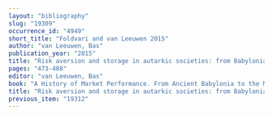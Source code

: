 ```yaml
---
layout: "bibliography"
slug: "19309"
occurrence_id: "4949"
short_title: "Foldvari and van Leeuwen 2015"
author: "van Leeuwen, Bas"
publication_year: "2015"
title: "Risk aversion and storage in autarkic societies: from Babylonian times until the era of globalization"
pages: "473-488"
editor: "van Leeuwen, Bas"
book: "A History of Market Performance. From Ancient Babylonia to the Modern World, Routledge Explorations in Economic History (New York)"
title: "Risk aversion and storage in autarkic societies: from Babylonian times until the era of globalization"
previous_item: "19312"
---
```

